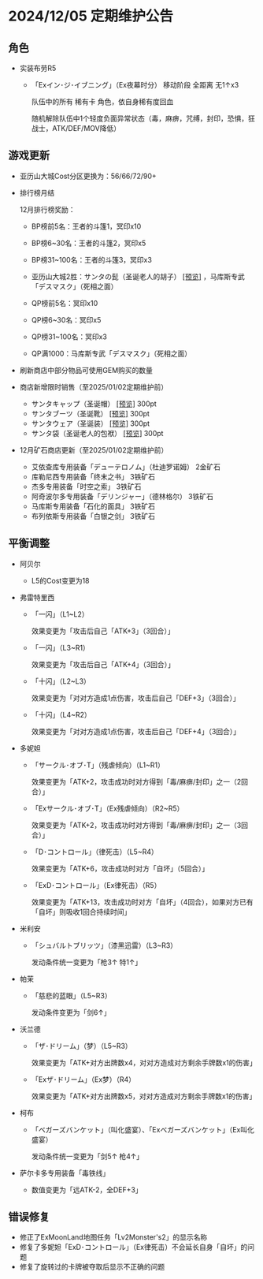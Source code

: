 # 2024/12/05 定期维护公告

## 角色

- 实装布劳R5

  - 「Exイン･ジ･イブニング」（Ex夜幕时分） 移动阶段 全距离 无1↑x3

    队伍中的所有 稀有卡 角色，依自身稀有度回血

    随机解除队伍中1个轻度负面异常状态（毒，麻痹，咒缚，封印，恐惧，狂战士，ATK/DEF/MOV降低）

## 游戏更新

- 亚历山大城Cost分区更换为：56/66/72/90+

- 排行榜月结

  12月排行榜奖励：

  - BP榜前5名：王者的斗篷1，冥印x10
  - BP榜6~30名：王者的斗篷2，冥印x5
  - BP榜31~100名：王者的斗篷3，冥印x3
  - 亚历山大城2胜：サンタの髭（圣诞老人的胡子） <a href="../imgs/costumes/サンタの髭_Preview.png" target="_blank">[预览]</a> ，马库斯专武「デスマスク｣（死相之面）

  - QP榜前5名：冥印x10
  - QP榜6~30名：冥印x5
  - QP榜31~100名：冥印x3
  - QP满1000：马库斯专武「デスマスク｣（死相之面）

- 刷新商店中部分物品可使用GEM购买的数量

- 商店新增限时销售（至2025/01/02定期维护前）
  - サンタキャップ（圣诞帽） <a href="../imgs/costumes/サンタキャップ_Preview.png" target="_blank">[预览]</a> 300pt
  - サンタブーツ（圣诞靴） <a href="../imgs/costumes/サンタブーツ_Preview.png" target="_blank">[预览]</a> 300pt
  - サンタウェア（圣诞装） <a href="../imgs/costumes/サンタウェア_Preview.png" target="_blank">[预览]</a> 300pt
  - サンタ袋（圣诞老人的包袱） <a href="../imgs/costumes/サンタ袋_Preview.png" target="_blank">[预览]</a> 300pt

- 12月矿石商店更新（至2025/01/02定期维护前）

  - 艾依查库专用装备「デューテロノム」（杜迪罗诺姆） 2金矿石
  - 库勒尼西专用装备「终末之书」 3铁矿石
  - 杰多专用装备「时空之索」 3铁矿石
  - 阿奇波尔多专用装备「デリンジャー」（德林格尔） 3铁矿石
  - 马库斯专用装备「石化的面具」 3铁矿石
  - 布列依斯专用装备「白银之剑」 3铁矿石

## 平衡调整

- 阿贝尔

  - L5的Cost变更为18

- 弗雷特里西

  - 「一闪」（L1~L2）

    效果变更为「攻击后自己「ATK+3」（3回合）」

  - 「一闪」（L3~R1）

    效果变更为「攻击后自己「ATK+4」（3回合）」

  - 「十闪」（L2~L3）

    效果变更为「对对方造成1点伤害，攻击后自己「DEF+3」（3回合）」

  - 「十闪」（L4~R2）

    效果变更为「对对方造成1点伤害，攻击后自己「DEF+4」（3回合）」

- 多妮妲

  - 「サークル･オブ･T」（残虐倾向）（L1~R1）

    效果变更为「ATK+2，攻击成功时对方得到「毒/麻痹/封印」之一（2回合）」

  - 「Exサークル･オブ･T」（Ex残虐倾向）（R2~R5）

    效果变更为「ATK+2，攻击成功时对方得到「毒/麻痹/封印」之一（3回合）」

  - 「D･コントロール」（律死击）（L5~R4）

    效果变更为「ATK+6，攻击成功时对方「自坏」（5回合）」

  - 「ExD･コントロール」（Ex律死击）（R5）

    效果变更为「ATK+13，攻击成功时对方「自坏」（4回合），如果对方已有「自坏」则吸收1回合持续时间」

- 米利安

  - 「シュバルトブリッツ」（漆黑迅雷）（L3~R3）

    发动条件统一变更为「枪3↑ 特1↑」

- 帕茉

  - 「慈悲的蓝眼」（L5~R3）

    发动条件变更为「剑6↑」

- 沃兰德

  - 「ザ･ドリーム」（梦）（L5~R3）

    效果变更为「ATK+对方出牌数x4，对对方造成对方剩余手牌数x1的伤害」

  - 「Exザ･ドリーム」（Ex梦）（R4）

    效果变更为「ATK+对方出牌数x5，对对方造成对方剩余手牌数x1的伤害」

- 柯布

  - 「ベガーズバンケット」（叫化盛宴）、「Exベガーズバンケット」（Ex叫化盛宴）

    发动条件统一变更为「剑5↑ 枪4↑」

- 萨尔卡多专用装备「毒铁线」

  - 数值变更为「远ATK-2，全DEF+3」

## 错误修复

- 修正了ExMoonLand地图任务「Lv2Monster's2」的显示名称
- 修复了多妮妲「ExD･コントロール」（Ex律死击）不会延长自身「自坏」的问题
- 修复了旋转过的卡牌被夺取后显示不正确的问题
